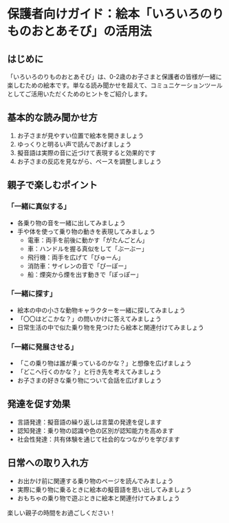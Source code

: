 # 保護者向けガイド：絵本「いろいろのりものおとあそび」の活用法

## はじめに
「いろいろのりものおとあそび」は、0-2歳のお子さまと保護者の皆様が一緒に楽しむための絵本です。単なる読み聞かせを超えて、コミュニケーションツールとしてご活用いただくためのヒントをご紹介します。

## 基本的な読み聞かせ方
1. お子さまが見やすい位置で絵本を開きましょう
2. ゆっくりと明るい声で読んであげましょう
3. 擬音語は実際の音に近づけて表現すると効果的です
4. お子さまの反応を見ながら、ペースを調整しましょう

## 親子で楽しむポイント

### 「一緒に真似する」
- 各乗り物の音を一緒に出してみましょう
- 手や体を使って乗り物の動きを表現してみましょう
  * 電車：両手を前後に動かす「がたんごとん」
  * 車：ハンドルを握る真似をして「ぶーぶー」
  * 飛行機：両手を広げて「びゅーん」
  * 消防車：サイレンの音で「ぴーぽー」
  * 船：煙突から煙を出す動きで「ぽっぽー」

### 「一緒に探す」
- 絵本の中の小さな動物キャラクターを一緒に探してみましょう
- 「〇〇はどこかな？」の問いかけに答えてみましょう
- 日常生活の中で似た乗り物を見つけたら絵本と関連付けてみましょう

### 「一緒に発展させる」
- 「この乗り物は誰が乗っているのかな？」と想像を広げましょう
- 「どこへ行くのかな？」と行き先を考えてみましょう
- お子さまの好きな乗り物について会話を広げましょう

## 発達を促す効果
- 言語発達：擬音語の繰り返しは言葉の発達を促します
- 認知発達：乗り物の認識や色の区別が認知能力を高めます
- 社会性発達：共有体験を通じて社会的なつながりを学びます

## 日常への取り入れ方
- お出かけ前に関連する乗り物のページを読んでみましょう
- 実際に乗り物に乗るときに絵本の擬音語を思い出してみましょう
- おもちゃの乗り物で遊ぶときに絵本と関連付けてみましょう

楽しい親子の時間をお過ごしください！